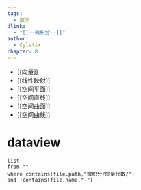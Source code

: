 ```yaml
---
tags:
  - 数学
dlink:
  - "[[--微积分--]]"
author:
  - Cyletix
chapter: 8
---
```

- [[向量]]
- [[线性映射]]
- [[空间平面]]
- [[空间直线]]
- [[空间曲面]]
- [[空间曲线]]
# dataview
```dataview
list 
from ""
where contains(file.path,"微积分/向量代数/")
and !contains(file.name,"-")
```
